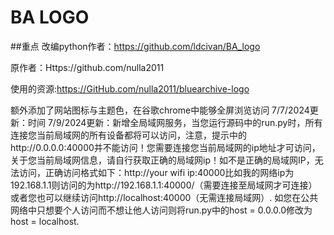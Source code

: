 # BA LOGO 


##重点
改编python作者：https://github.com/ldcivan/BA_logo

原作者：Https://github.com/nulla2011

使用的资源:https://GitHub.com/nulla2011/bluearchive-logo


额外添加了网站图标与主题色，在谷歌chrome中能够全屏浏览访问
7/7/2024更新：时间
7/9/2024更新：新增全局域网服务，当您运行源码中的run.py时，所有连接您当前局域网的所有设备都将可以访问，注意，提示中的http://0.0.0.0:40000并不能访问！您需要连接您当前局域网的ip地址才可访问，关于您当前局域网信息，请自行获取正确的局域网ip！如不是正确的局域网IP，无法访问，正确访问格式如下：http://your wifi ip:40000比如我的网络ip为192.168.1.1则访问的为http://192.168.1.1:40000/（需要连接至局域网才可连接）或者您也可以继续访问http://localhost:40000（无需连接局域网）.
如您在公共网络中只想要个人访问而不想让他人访问则将run.py中的host = 0.0.0.0修改为host = localhost.